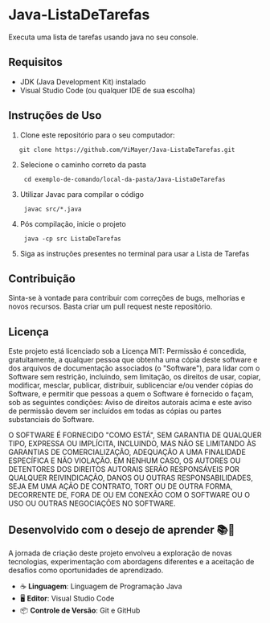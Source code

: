 # Java-ListaDeTarefas
Executa uma lista de tarefas usando java no seu console.

## Requisitos

- JDK (Java Development Kit) instalado
- Visual Studio Code (ou qualquer IDE de sua escolha)

## Instruções de Uso

1. Clone este repositório para o seu computador:
  ``` shell
     git clone https://github.com/ViMayer/Java-ListaDeTarefas.git
  ```
2. Selecione o caminho correto da pasta 
    ``` shell
     cd exemplo-de-comando/local-da-pasta/Java-ListaDeTarefas
    ```
3. Utilizar Javac para compilar o código
    ``` shell
     javac src/*.java
    ```
4. Pós compilação, inicie o projeto
    ``` shell
     java -cp src ListaDeTarefas
    ```
5. Siga as instruções presentes no terminal para usar a Lista de Tarefas

## Contribuição
  Sinta-se à vontade para contribuir com correções de bugs, melhorias e novos recursos. Basta criar um pull request neste repositório.

## Licença
Este projeto está licenciado sob a Licença MIT:
Permissão é concedida, gratuitamente, a qualquer pessoa que obtenha uma cópia deste software e dos arquivos de documentação associados (o "Software"), para lidar com o Software sem restrição, incluindo, sem limitação, os direitos de usar, copiar, modificar, mesclar, publicar, distribuir, sublicenciar e/ou vender cópias do Software, e permitir que pessoas a quem o Software é fornecido o façam, sob as seguintes condições:
Aviso de direitos autorais acima e este aviso de permissão devem ser incluídos em todas as cópias ou partes substanciais do Software.

O SOFTWARE É FORNECIDO "COMO ESTÁ", SEM GARANTIA DE QUALQUER TIPO, EXPRESSA OU IMPLÍCITA, INCLUINDO, MAS NÃO SE LIMITANDO ÀS GARANTIAS DE COMERCIALIZAÇÃO, ADEQUAÇÃO A UMA FINALIDADE ESPECÍFICA E NÃO VIOLAÇÃO. EM NENHUM CASO, OS AUTORES OU DETENTORES DOS DIREITOS AUTORAIS SERÃO RESPONSÁVEIS POR QUALQUER REIVINDICAÇÃO, DANOS OU OUTRAS RESPONSABILIDADES, SEJA EM UMA AÇÃO DE CONTRATO, TORT OU DE OUTRA FORMA, DECORRENTE DE, FORA DE OU EM CONEXÃO COM O SOFTWARE OU O USO OU OUTRAS NEGOCIAÇÕES NO SOFTWARE.

## Desenvolvido com o desejo de aprender 📚🧠

A jornada de criação deste projeto envolveu a exploração de novas tecnologias, experimentação com abordagens diferentes e a aceitação de desafios como oportunidades de aprendizado.

- ☕ **Linguagem**: Linguagem de Programação Java
- 🖥️ **Editor**: Visual Studio Code
- 📦 **Controle de Versão**: Git e GitHub
